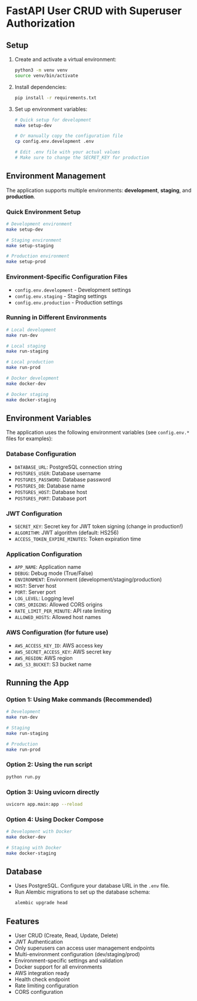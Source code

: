 # FastAPI User CRUD with Superuser Authorization

## Setup

1. Create and activate a virtual environment:
   ```bash
   python3 -m venv venv
   source venv/bin/activate
   ```

2. Install dependencies:
   ```bash
   pip install -r requirements.txt
   ```

3. Set up environment variables:
   ```bash
   # Quick setup for development
   make setup-dev
   
   # Or manually copy the configuration file
   cp config.env.development .env
   
   # Edit .env file with your actual values
   # Make sure to change the SECRET_KEY for production
   ```

## Environment Management

The application supports multiple environments: **development**, **staging**, and **production**.

### Quick Environment Setup

```bash
# Development environment
make setup-dev

# Staging environment  
make setup-staging

# Production environment
make setup-prod
```

### Environment-Specific Configuration Files

- `config.env.development` - Development settings
- `config.env.staging` - Staging settings  
- `config.env.production` - Production settings

### Running in Different Environments

```bash
# Local development
make run-dev

# Local staging
make run-staging

# Local production
make run-prod

# Docker development
make docker-dev

# Docker staging
make docker-staging
```

## Environment Variables

The application uses the following environment variables (see `config.env.*` files for examples):

### Database Configuration
- `DATABASE_URL`: PostgreSQL connection string
- `POSTGRES_USER`: Database username
- `POSTGRES_PASSWORD`: Database password
- `POSTGRES_DB`: Database name
- `POSTGRES_HOST`: Database host
- `POSTGRES_PORT`: Database port

### JWT Configuration
- `SECRET_KEY`: Secret key for JWT token signing (change in production!)
- `ALGORITHM`: JWT algorithm (default: HS256)
- `ACCESS_TOKEN_EXPIRE_MINUTES`: Token expiration time

### Application Configuration
- `APP_NAME`: Application name
- `DEBUG`: Debug mode (True/False)
- `ENVIRONMENT`: Environment (development/staging/production)
- `HOST`: Server host
- `PORT`: Server port
- `LOG_LEVEL`: Logging level
- `CORS_ORIGINS`: Allowed CORS origins
- `RATE_LIMIT_PER_MINUTE`: API rate limiting
- `ALLOWED_HOSTS`: Allowed host names

### AWS Configuration (for future use)
- `AWS_ACCESS_KEY_ID`: AWS access key
- `AWS_SECRET_ACCESS_KEY`: AWS secret key
- `AWS_REGION`: AWS region
- `AWS_S3_BUCKET`: S3 bucket name

## Running the App

### Option 1: Using Make commands (Recommended)
```bash
# Development
make run-dev

# Staging
make run-staging

# Production
make run-prod
```

### Option 2: Using the run script
```bash
python run.py
```

### Option 3: Using uvicorn directly
```bash
uvicorn app.main:app --reload
```

### Option 4: Using Docker Compose
```bash
# Development with Docker
make docker-dev

# Staging with Docker
make docker-staging
```

## Database
- Uses PostgreSQL. Configure your database URL in the `.env` file.
- Run Alembic migrations to set up the database schema:
  ```bash
  alembic upgrade head
  ```

## Features
- User CRUD (Create, Read, Update, Delete)
- JWT Authentication
- Only superusers can access user management endpoints
- Multi-environment configuration (dev/staging/prod)
- Environment-specific settings and validation
- Docker support for all environments
- AWS integration ready
- Health check endpoint
- Rate limiting configuration
- CORS configuration 